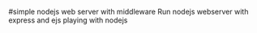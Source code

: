#simple nodejs web server with middleware
Run nodejs webserver with express and ejs
playing with nodejs
